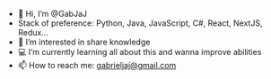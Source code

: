 - 👋  Hi, I’m @GabJaJ
- Stack of preference: Python, Java, JavaScript, C#, React, NextJS, Redux...
- 🔎  I’m interested in share knowledge
- 💻  I’m currently learning all about this and wanna improve abilities 
- 📫  How to reach me: gabrieljaj@gmail.com


